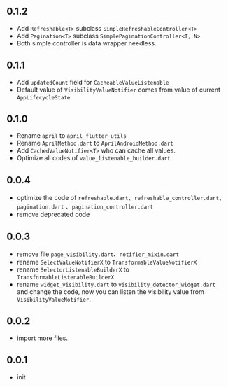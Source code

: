 ## 0.1.2

* Add `Refreshable<T>` subclass `SimpleRefreshableController<T>`
* Add `Pagination<T>` subclass `SimplePaginationController<T, N>`
* Both simple controller is data wrapper needless.

## 0.1.1

* Add `updatedCount` field for `CacheableValueListenable`
* Default value of `VisibilityValueNotifier` comes from value of current `AppLifecycleState`

## 0.1.0

* Rename `april` to `april_flutter_utils`
* Rename `AprilMethod.dart` to `AprilAndroidMethod.dart`
* Add `CachedValueNotifier<T>` who can cache all values.
* Optimize all codes of `value_listenable_builder.dart`

## 0.0.4

* optimize the code of `refreshable.dart`、`refreshable_controller.dart`、`pagination.dart`
  、`pagination_controller.dart`
* remove deprecated code

## 0.0.3

* remove file `page_visibility.dart`、`notifier_mixin.dart`
* rename `SelectValueNotifierX` to `TransformableValueNotifierX`
* rename `SelectorListenableBuilderX` to `TransformableListenableBuilderX`
* rename `widget_visibility.dart` to `visibility_detector_widget.dart` and change the code, now you
  can listen the visibility value from `VisibilityValueNotifier`.

## 0.0.2

* import more files.

## 0.0.1

* init
